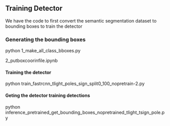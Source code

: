 ## Training Detector
We have the code to first convert the semantic segmentation dataset to bounding boxes to train the detector

### Generating the bounding boxes
python 1_make_all_class_bboxes.py

2_putboxcoorinfile.ipynb

#### Training the detector
python train_fastrcnn_tlight_poles_sign_split0_100_nopretrain-2.py

#### Geting the detector training detections
python inference_pretrained_get_bounding_boxes_nopretrained_tlight_tsign_pole.py
